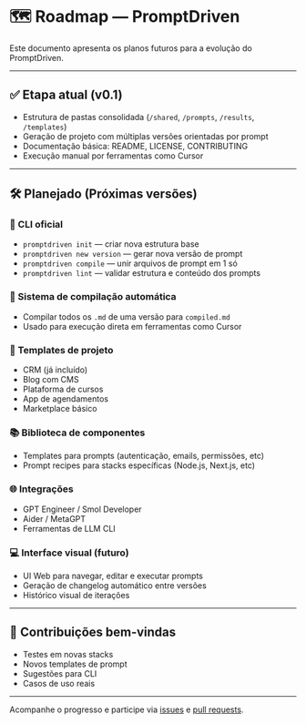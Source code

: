 # 🗺️ Roadmap — PromptDriven

Este documento apresenta os planos futuros para a evolução do PromptDriven.

---

## ✅ Etapa atual (v0.1)

- Estrutura de pastas consolidada (`/shared`, `/prompts`, `/results`, `/templates`)
- Geração de projeto com múltiplas versões orientadas por prompt
- Documentação básica: README, LICENSE, CONTRIBUTING
- Execução manual por ferramentas como Cursor

---

## 🛠️ Planejado (Próximas versões)

### 🔧 CLI oficial
- `promptdriven init` — criar nova estrutura base
- `promptdriven new version` — gerar nova versão de prompt
- `promptdriven compile` — unir arquivos de prompt em 1 só
- `promptdriven lint` — validar estrutura e conteúdo dos prompts

### 🔄 Sistema de compilação automática
- Compilar todos os `.md` de uma versão para `compiled.md`
- Usado para execução direta em ferramentas como Cursor

### 🧱 Templates de projeto
- CRM (já incluído)
- Blog com CMS
- Plataforma de cursos
- App de agendamentos
- Marketplace básico

### 📚 Biblioteca de componentes
- Templates para prompts (autenticação, emails, permissões, etc)
- Prompt recipes para stacks específicas (Node.js, Next.js, etc)

### 🌐 Integrações
- GPT Engineer / Smol Developer
- Aider / MetaGPT
- Ferramentas de LLM CLI

### 💻 Interface visual (futuro)
- UI Web para navegar, editar e executar prompts
- Geração de changelog automático entre versões
- Histórico visual de iterações

---

## 📌 Contribuições bem-vindas

- Testes em novas stacks
- Novos templates de prompt
- Sugestões para CLI
- Casos de uso reais

---

Acompanhe o progresso e participe via [issues](https://github.com/Prompt-Driven-Development/prompt-driven/issues) e [pull requests](https://github.com/Prompt-Driven-Development/prompt-driven/pulls).

